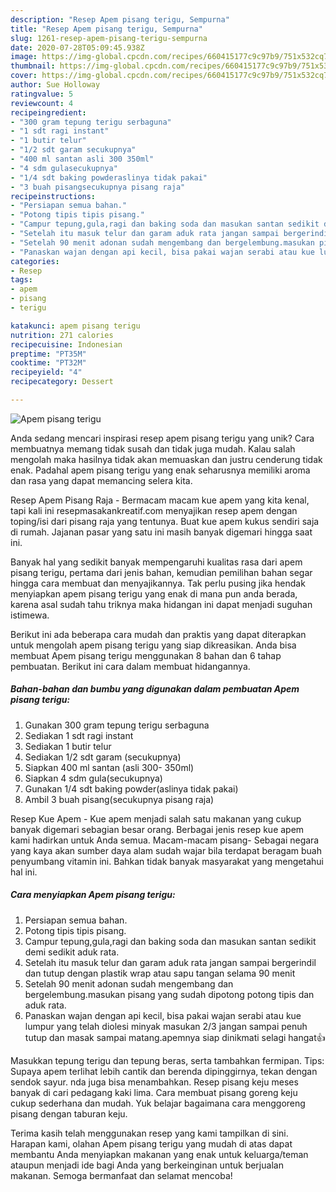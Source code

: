 ```yaml
---
description: "Resep Apem pisang terigu, Sempurna"
title: "Resep Apem pisang terigu, Sempurna"
slug: 1261-resep-apem-pisang-terigu-sempurna
date: 2020-07-28T05:09:45.938Z
image: https://img-global.cpcdn.com/recipes/660415177c9c97b9/751x532cq70/apem-pisang-terigu-foto-resep-utama.jpg
thumbnail: https://img-global.cpcdn.com/recipes/660415177c9c97b9/751x532cq70/apem-pisang-terigu-foto-resep-utama.jpg
cover: https://img-global.cpcdn.com/recipes/660415177c9c97b9/751x532cq70/apem-pisang-terigu-foto-resep-utama.jpg
author: Sue Holloway
ratingvalue: 5
reviewcount: 4
recipeingredient:
- "300 gram tepung terigu serbaguna"
- "1 sdt ragi instant"
- "1 butir telur"
- "1/2 sdt garam secukupnya"
- "400 ml santan asli 300 350ml"
- "4 sdm gulasecukupnya"
- "1/4 sdt baking powderaslinya tidak pakai"
- "3 buah pisangsecukupnya pisang raja"
recipeinstructions:
- "Persiapan semua bahan."
- "Potong tipis tipis pisang."
- "Campur tepung,gula,ragi dan baking soda dan masukan santan sedikit demi sedikit aduk rata."
- "Setelah itu masuk telur dan garam aduk rata jangan sampai bergerindil dan tutup dengan plastik wrap atau sapu tangan selama 90 menit"
- "Setelah 90 menit adonan sudah mengembang dan bergelembung.masukan pisang yang sudah dipotong potong tipis dan aduk rata."
- "Panaskan wajan dengan api kecil, bisa pakai wajan serabi atau kue lumpur yang telah diolesi minyak masukan 2/3 jangan sampai penuh tutup dan masak sampai matang.apemnya siap dinikmati selagi hangat👍"
categories:
- Resep
tags:
- apem
- pisang
- terigu

katakunci: apem pisang terigu 
nutrition: 271 calories
recipecuisine: Indonesian
preptime: "PT35M"
cooktime: "PT32M"
recipeyield: "4"
recipecategory: Dessert

---
```



![Apem pisang terigu](https://img-global.cpcdn.com/recipes/660415177c9c97b9/751x532cq70/apem-pisang-terigu-foto-resep-utama.jpg)

Anda sedang mencari inspirasi resep apem pisang terigu yang unik? Cara membuatnya memang tidak susah dan tidak juga mudah. Kalau salah mengolah maka hasilnya tidak akan memuaskan dan justru cenderung tidak enak. Padahal apem pisang terigu yang enak seharusnya memiliki aroma dan rasa yang dapat memancing selera kita.

Resep Apem Pisang Raja - Bermacam macam kue apem yang kita kenal, tapi kali ini resepmasakankreatif.com menyajikan resep apem dengan toping/isi dari pisang raja yang tentunya. Buat kue apem kukus sendiri saja di rumah. Jajanan pasar yang satu ini masih banyak digemari hingga saat ini.

Banyak hal yang sedikit banyak mempengaruhi kualitas rasa dari apem pisang terigu, pertama dari jenis bahan, kemudian pemilihan bahan segar hingga cara membuat dan menyajikannya. Tak perlu pusing jika hendak menyiapkan apem pisang terigu yang enak di mana pun anda berada, karena asal sudah tahu triknya maka hidangan ini dapat menjadi suguhan istimewa.


Berikut ini ada beberapa cara mudah dan praktis yang dapat diterapkan untuk mengolah apem pisang terigu yang siap dikreasikan. Anda bisa membuat Apem pisang terigu menggunakan 8 bahan dan 6 tahap pembuatan. Berikut ini cara dalam membuat hidangannya.

<!--inarticleads1-->

##### Bahan-bahan dan bumbu yang digunakan dalam pembuatan Apem pisang terigu:

1. Gunakan 300 gram tepung terigu serbaguna
1. Sediakan 1 sdt ragi instant
1. Sediakan 1 butir telur
1. Sediakan 1/2 sdt garam (secukupnya)
1. Siapkan 400 ml santan (asli 300- 350ml)
1. Siapkan 4 sdm gula(secukupnya)
1. Gunakan 1/4 sdt baking powder(aslinya tidak pakai)
1. Ambil 3 buah pisang(secukupnya pisang raja)


Resep Kue Apem - Kue apem menjadi salah satu makanan yang cukup banyak digemari sebagian besar orang. Berbagai jenis resep kue apem kami hadirkan untuk Anda semua. Macam-macam pisang- Sebagai negara yang kaya akan sumber daya alam sudah wajar bila terdapat beragam buah penyumbang vitamin ini. Bahkan tidak banyak masyarakat yang mengetahui hal ini. 

<!--inarticleads2-->

##### Cara menyiapkan Apem pisang terigu:

1. Persiapan semua bahan.
1. Potong tipis tipis pisang.
1. Campur tepung,gula,ragi dan baking soda dan masukan santan sedikit demi sedikit aduk rata.
1. Setelah itu masuk telur dan garam aduk rata jangan sampai bergerindil dan tutup dengan plastik wrap atau sapu tangan selama 90 menit
1. Setelah 90 menit adonan sudah mengembang dan bergelembung.masukan pisang yang sudah dipotong potong tipis dan aduk rata.
1. Panaskan wajan dengan api kecil, bisa pakai wajan serabi atau kue lumpur yang telah diolesi minyak masukan 2/3 jangan sampai penuh tutup dan masak sampai matang.apemnya siap dinikmati selagi hangat👍


Masukkan tepung terigu dan tepung beras, serta tambahkan fermipan. Tips: Supaya apem terlihat lebih cantik dan berenda dipinggirnya, tekan dengan sendok sayur. nda juga bisa menambahkan. Resep pisang keju meses banyak di cari pedagang kaki lima. Cara membuat pisang goreng keju cukup sederhana dan mudah. Yuk belajar bagaimana cara menggoreng pisang dengan taburan keju. 

Terima kasih telah menggunakan resep yang kami tampilkan di sini. Harapan kami, olahan Apem pisang terigu yang mudah di atas dapat membantu Anda menyiapkan makanan yang enak untuk keluarga/teman ataupun menjadi ide bagi Anda yang berkeinginan untuk berjualan makanan. Semoga bermanfaat dan selamat mencoba!
